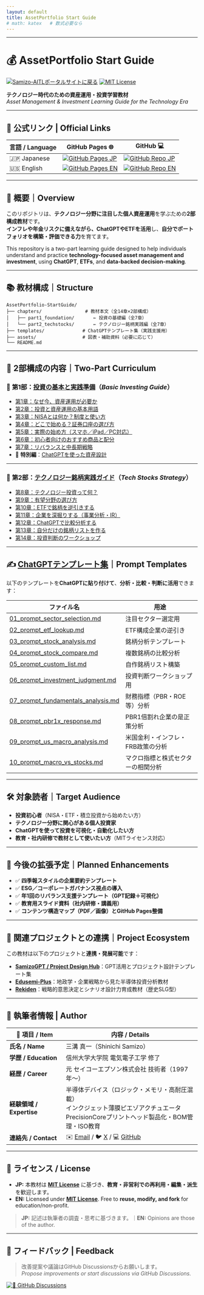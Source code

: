 ```yaml
---
layout: default
title: AssetPortfolio Start Guide
# math: katex   # 数式必要なら
---
```


---

# 💰 **AssetPortfolio Start Guide**  

[![Samizo-AITLポータルサイトに戻る](https://img.shields.io/badge/Samizo--AITL%20ポータルサイトに戻る-brightgreen)](https://samizo-aitl.github.io/) [![MIT License](https://img.shields.io/badge/license-MIT-blue.svg)](LICENSE)

**テクノロジー時代のための資産運用・投資学習教材**  
*Asset Management & Investment Learning Guide for the Technology Era*

---

## 🔗 公式リンク | Official Links

| 言語 / Language | GitHub Pages 🌐 | GitHub 💻 |
|-----------------|----------------|-----------|
| 🇯🇵 Japanese | [![GitHub Pages JP](https://img.shields.io/badge/GitHub%20Pages-日本語版-brightgreen?logo=github)](https://samizo-aitl.github.io/AssetPortfolio-StartGuide/) | [![GitHub Repo JP](https://img.shields.io/badge/GitHub-日本語版-blue?logo=github)](https://github.com/Samizo-AITL/AssetPortfolio-StartGuide) |
| 🇺🇸 English | [![GitHub Pages EN](https://img.shields.io/badge/GitHub%20Pages-English-brightgreen?logo=github)](https://samizo-aitl.github.io/AssetPortfolio-StartGuide/en/) | [![GitHub Repo EN](https://img.shields.io/badge/GitHub-English-blue?logo=github)](https://github.com/Samizo-AITL/AssetPortfolio-StartGuide/tree/main/en) |

---

## 📘 **概要｜Overview**

このリポジトリは、**テクノロジー分野に注目した個人資産運用**を学ぶための**2部構成教材**です。  
**インフレや年金リスクに備えながら、ChatGPTやETFを活用**し、**自分でポートフォリオを構築・評価できる力**を育てます。

This repository is a two-part learning guide designed to help individuals understand and practice **technology-focused asset management and investment**, using **ChatGPT**, **ETFs**, and **data-backed decision-making**.

---

## 📚 **教材構成｜Structure**

```plaintext
AssetPortfolio-StartGuide/
├── chapters/                # 教材本文（全14章×2部構成）
│   ├── part1_foundation/       ← 投資の基礎編（全7章）
│   └── part2_techstocks/       ← テクノロジー銘柄実践編（全7章）
├── templates/              # ChatGPTテンプレート集（実践支援用）
├── assets/                 # 図表・補助資料（必要に応じて）
└── README.md
```

---

## 🧠 **2部構成の内容｜Two-Part Curriculum**

### 🔹 **第1部：[投資の基本と実践準備](./chapters/part1_basics/)**（*Basic Investing Guide*）

- [第1章：なぜ今、資産運用が必要か](./chapters/part1_basics/01_why_invest.md)
- [第2章：投資と資産運用の基本用語](./chapters/part1_basics/02_terms.md)
- [第3章：NISAとは何か？制度と使い方](./chapters/part1_basics/03_nisa_intro.md)
- [第4章：どこで始める？証券口座の選び方](./chapters/part1_basics/04_choose_broker.md)
- [第5章：実際の始め方（スマホ／iPad／PC対応）](./chapters/part1_basics/05_how_to_start.md)
- [第6章：初心者向けのおすすめ商品と配分](./chapters/part1_basics/06_products_allocation.md)
- [第7章：リバランスと中長期戦略](./chapters/part1_basics/07_rebalance_strategy.md)
- 📌 **特別編**：[ChatGPTを使った資産設計](./chapters/part1_basics/sp_chatgpt_design.md)

---

### 🔹 **第2部：[テクノロジー銘柄実践ガイド](./chapters/part2_techstocks/)**（*Tech Stocks Strategy*）

- [第8章：テクノロジー投資って何？](./chapters/part2_techstocks/08_intro_tech.md)
- [第9章：有望分野の選び方](./chapters/part2_techstocks/09_focus_sectors.md)
- [第10章：ETFで銘柄を逆引きする](./chapters/part2_techstocks/10_etf_reverse_lookup.md)
- [第11章：企業を深掘りする（事業分析・IR）](./chapters/part2_techstocks/11_deep_dive.md)
- [第12章：ChatGPTで比較分析する](./chapters/part2_techstocks/12_compare_stocks.md)
- [第13章：自分だけの銘柄リストを作る](./chapters/part2_techstocks/13_make_your_list.md)
- [第14章：投資判断のワークショップ](./chapters/part2_techstocks/14_investment_workshop.md)

---

## ✍️ **[ChatGPTテンプレート集](./templates/)｜Prompt Templates**

以下のテンプレートを**ChatGPTに貼り付けて**、**分析・比較・判断に活用**できます：

| **ファイル名** | **用途** |
|----------------|----------|
| [01_prompt_sector_selection.md](./templates/01_prompt_sector_selection.md) | 注目セクター選定用 |
| [02_prompt_etf_lookup.md](./templates/02_prompt_etf_lookup.md) | ETF構成企業の逆引き |
| [03_prompt_stock_analysis.md](./templates/03_prompt_stock_analysis.md) | 銘柄分析テンプレート |
| [04_prompt_stock_compare.md](./templates/04_prompt_stock_compare.md) | 複数銘柄の比較分析 |
| [05_prompt_custom_list.md](./templates/05_prompt_custom_list.md) | 自作銘柄リスト構築 |
| [06_prompt_investment_judgment.md](./templates/06_prompt_investment_judgment.md) | 投資判断ワークショップ用 |
| [07_prompt_fundamentals_analysis.md](./templates/07_prompt_fundamentals_analysis.md) | 財務指標（PBR・ROE等）分析 |
| [08_prompt_pbr1x_response.md](./templates/08_prompt_pbr1x_response.md) | PBR1倍割れ企業の是正策分析 |
| [09_prompt_us_macro_analysis.md](./templates/09_prompt_us_macro_analysis.md) | 米国金利・インフレ・FRB政策の分析 |
| [10_prompt_macro_vs_stocks.md](./templates/10_prompt_macro_vs_stocks.md) | マクロ指標と株式セクターの相関分析 |

---

## 🛠 **対象読者｜Target Audience**

- **投資初心者**（NISA・ETF・積立投資から始めたい方）  
- **テクノロジー分野に関心がある個人投資家**  
- **ChatGPTを使って投資を可視化・自動化したい方**  
- **教育・社内研修で教材として使いたい方**（MITライセンス対応）

---

## 🧾 **今後の拡張予定｜Planned Enhancements**

- ✅ **四季報スタイルの企業要約テンプレート**
- ✅ **ESG／コーポレートガバナンス視点の導入**
- ✅ **年1回のリバランス支援テンプレート（GPT記録＋可視化）**
- ✅ **教育用スライド資料（社内研修・講義用）**
- ✅ **コンテンツ構造マップ（PDF／画像）とGitHub Pages整備**

---

## 🔗 **関連プロジェクトとの連携｜Project Ecosystem**

この教材は以下のプロジェクトと**連携・発展可能**です：

- [**SamizoGPT / Project Design Hub**](https://github.com/Samizo-AITL/SamizoGPT)：GPT活用とプロジェクト設計テンプレート集  
- [**Edusemi-Plus**](https://github.com/Samizo-AITL/Edusemi-Plus)：地政学・企業戦略から見た半導体投資分析教材  
- [**Rekiden**](https://github.com/Samizo-AITL/Rekiden)：戦略的意思決定とシナリオ設計力育成教材（歴史SLG型）

---

## 👤 **執筆者情報 | Author**

| 📌 項目 / Item | 内容 / Details |
|------|------|
| **氏名 / Name** | 三溝 真一（Shinichi Samizo） |
| **学歴 / Education** | 信州大学大学院 電気電子工学 修了 |
| **経歴 / Career** | 元 セイコーエプソン株式会社 技術者（1997年〜） |
| **経験領域 / Expertise** | 半導体デバイス（ロジック・メモリ・高耐圧混載）<br>インクジェット薄膜ピエゾアクチュエータ<br>PrecisionCoreプリントヘッド製品化・BOM管理・ISO教育 |
| **連絡先 / Contact** | ✉️ [Email](mailto:shin3t72@gmail.com) / 🐦 [X](https://x.com/shin3t72) / 💻 [GitHub](https://samizo-aitl.github.io/) |

---

## 📄 **ライセンス / License**

- **JP:** 本教材は [**MIT License**](https://opensource.org/licenses/MIT) に基づき、**教育・非営利での再利用・編集・派生**を歓迎します。  
- **EN:** Licensed under **[MIT License](https://opensource.org/licenses/MIT)**. Free to **reuse, modify, and fork** for education/non-profit.

> **JP:** 記述は執筆者の調査・思考に基づきます。｜**EN:** Opinions are those of the author.

---

## 💬 **フィードバック | Feedback**
> 改善提案や議論はGitHub Discussionsからお願いします。  
> *Propose improvements or start discussions via GitHub Discussions.*

[![💬 GitHub Discussions](https://img.shields.io/badge/💬%20GitHub-Discussions-brightgreen?logo=github)](https://github.com/Samizo-AITL/AssetPortfolio-StartGuide/discussions)

